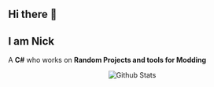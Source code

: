 ## Hi there 👋

## I am Nick

A **C#** who works on **Random Projects and tools for Modding**
<p align="center">
   <img src="https://github-readme-stats.vercel.app/api?username=sirvibegodlol&count_private=true&show_icons=true&theme=dark" alt="Github Stats"/>
</p>
